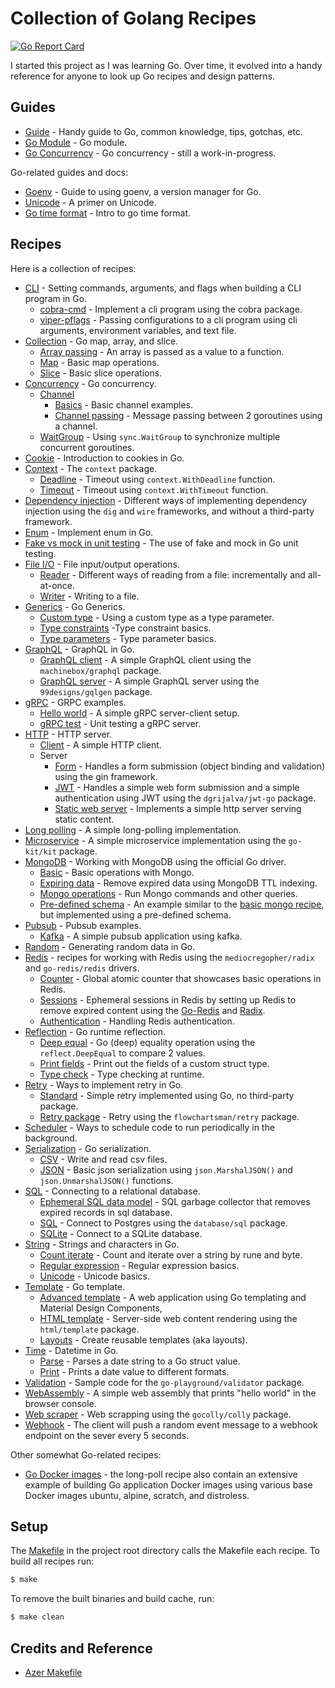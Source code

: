 # Collection of Golang Recipes

[![Go Report Card](https://goreportcard.com/badge/github.com/cybersamx/go-recipes)](https://goreportcard.com/report/github.com/cybersamx/go-recipes)

I started this project as I was learning Go. Over time, it evolved into a handy reference for anyone to look up Go recipes and design patterns.

## Guides

* [Guide](docs/guide.md) - Handy guide to Go, common knowledge, tips, gotchas, etc.
* [Go Module](docs/module.md) - Go module.
* [Go Concurrency](docs/concurrency.md) - Go concurrency - still a work-in-progress.

Go-related guides and docs:

* [Goenv](docs/goenv.md) - Guide to using goenv, a version manager for Go.
* [Unicode](docs/unicode.md) - A primer on Unicode.
* [Go time format](docs/time-format.md) - Intro to go time format.

## Recipes

Here is a collection of recipes:

* [CLI](cli) - Setting commands, arguments, and flags when building a CLI program in Go.
  * [cobra-cmd](cli/cobra-cmd) - Implement a cli program using the cobra package.
  * [viper-pflags](cli/viper-pflags) - Passing configurations to a cli program using cli arguments, environment variables, and text file.
* [Collection](collection) - Go map, array, and slice.
  * [Array passing](collection/array-slice-passing) - An array is passed as a value to a function.
  * [Map](collection/map-basics) - Basic map operations.
  * [Slice](collection/slice-basics) - Basic slice operations.
* [Concurrency](concurrency) - Go concurrency.
  * [Channel](concurrency/channel)
    * [Basics](concurrency/channel/basics) - Basic channel examples.
    * [Channel passing](concurrency/channel/channel-passing) - Message passing between 2 goroutines using a channel.
  * [WaitGroup](concurrency/waitgroup) - Using `sync.WaitGroup` to synchronize multiple concurrent goroutines.
* [Cookie](cookie) - Introduction to cookies in Go.
* [Context](context) - The `context` package.
  * [Deadline](context/deadline) - Timeout using `context.WithDeadline` function.
  * [Timeout](context/timeout) - Timeout using `context.WithTimeout` function.
* [Dependency injection](di) - Different ways of implementing dependency injection using the `dig` and `wire` frameworks, and without a third-party framework.
* [Enum](enum) - Implement enum in Go.
* [Fake vs mock in unit testing](fake-mock) - The use of fake and mock in Go unit testing.
* [File I/O](io) - File input/output operations.
  * [Reader](io/file-reader) - Different ways of reading from a file: incrementally and all-at-once.
  * [Writer](io/file-writer) - Writing to a file.
* [Generics](generics) - Go Generics.
  * [Custom type](generics/custom-type) - Using a custom type as a type parameter.
  * [Type constraints](generics/type-constraints) -Type constraint basics.
  * [Type parameters](generics/type-parameters) - Type parameter basics.
* [GraphQL](graphql) - GraphQL in Go.
  * [GraphQL client](graphql/client) - A simple GraphQL client using the `machinebox/graphql` package.
  * [GraphQL server](graphql/server) - A simple GraphQL server using the `99designs/gqlgen` package.
* [gRPC](grpc) - GRPC examples.
  * [Hello world](grpc/hello-world) - A simple gRPC server-client setup.
  * [gRPC test](grpc/test) - Unit testing a gRPC server.
* [HTTP](http) - HTTP server.
  * [Client](http/client) - A simple HTTP client.
  * Server
    * [Form](http/server/form) - Handles a form submission (object binding and validation) using the gin framework.
    * [JWT](http/server/jwt) - Handles a simple web form submission and a simple authentication using JWT using the `dgrijalva/jwt-go` package.
    * [Static web server](http/server/static) - Implements a simple http server serving static content.
* [Long polling](long-poll) - A simple long-polling implementation.
* [Microservice](microservice) - A simple microservice implementation using the `go-kit/kit` package.
* [MongoDB](mongo) - Working with MongoDB using the official Go driver.
  * [Basic](mongo/simple) - Basic operations with Mongo.
  * [Expiring data](mongo/expiring-data) - Remove expired data using MongoDB TTL indexing.
  * [Mongo operations](mongo/mongo-ops) - Run Mongo commands and other queries.
  * [Pre-defined schema](mongo/schema) - An example similar to the [basic mongo recipe](mongo/simple), but implemented using a pre-defined schema.
* [Pubsub](pubsub) - Pubsub examples.
  * [Kafka](pubsub/kafka) - A simple pubsub application using kafka.
* [Random](random) - Generating random data in Go.
* [Redis](redis) - recipes for working with Redis using the `mediocregopher/radix` and `go-redis/redis` drivers.
  * [Counter](redis/counter) - Global atomic counter that showcases basic operations in Redis.
  * [Sessions](redis/sessions) - Ephemeral sessions in Redis by setting up Redis to remove expired content using the [Go-Redis](https://redis.uptrace.dev/) and [Radix](https://github.com/mediocregopher/radix).
  * [Authentication](redis/auth) - Handling Redis authentication.
* [Reflection](reflect) - Go runtime reflection.
  * [Deep equal](reflect/equality) - Go (deep) equality operation using the `reflect.DeepEqual` to compare 2 values.
  * [Print fields](reflect/print-fields) - Print out the fields of a custom struct type.
  * [Type check](reflect/typecheck) - Type checking at runtime.
* [Retry](retry) - Ways to implement retry in Go.
  * [Standard](retry/standard) - Simple retry implemented using Go, no third-party package.
  * [Retry package](retry/retry) - Retry using the `flowchartsman/retry` package.
* [Scheduler](scheduler) - Ways to schedule code to run periodically in the background.
* [Serialization](serialization) - Go serialization.
  * [CSV](serialization/csv) - Write and read csv files.
  * [JSON](serialization/json) - Basic json serialization using `json.MarshalJSON()` and `json.UnmarshalJSON()` functions.
* [SQL](sql) - Connecting to a relational database.
  * [Ephemeral SQL data model](sql/ephemeral-sql-data) - SQL garbage collector that removes expired records in sql database.
  * [SQL](sql/sql) - Connect to Postgres using the `database/sql` package.
  * [SQLite](sql/sqlite) - Connect to a SQLite database.
* [String](string) - Strings and characters in Go.
  * [Count iterate](string/count-iterate) - Count and iterate over a string by rune and byte.
  * [Regular expression](string/regexp) - Regular expression basics.
  * [Unicode](string/unicode) - Unicode basics.
* [Template](template) - Go template.
  * [Advanced template](template/advanced) - A web application using Go templating and Material Design Components,
  * [HTML template](template/html) - Server-side web content rendering using the `html/template` package.
  * [Layouts](template/layouts) - Create reusable templates (aka layouts).
* [Time](time) - Datetime in Go.
  * [Parse](time/parse) - Parses a date string to a Go struct value.
  * [Print](time/print) - Prints a date value to different formats.
* [Validation](validation) - Sample code for the `go-playground/validator` package.
* [WebAssembly](wasm) - A simple web assembly that prints "hello world" in the browser console.
* [Web scraper](web-scraper) - Web scrapping using the `gocolly/colly` package.
* [Webhook](webhook) - The client will push a random event message to a webhook endpoint on the sever every 5 seconds.

Other somewhat Go-related recipes:

* [Go Docker images](long-poll) - the long-poll recipe also contain an extensive example of building Go application Docker images using various base Docker images ubuntu, alpine, scratch, and distroless.

## Setup

The [Makefile](Makefile) in the project root directory calls the Makefile each recipe. To build all recipes run:

```bash
$ make
```

To remove the built binaries and build cache, run:

```bash
$ make clean
```

## Credits and Reference

* [Azer Makefile](https://github.com/azer/go-makefile-example/blob/master/Makefile)
